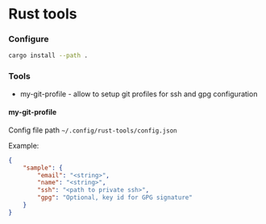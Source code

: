 # Rust tools

### Configure

```bash
cargo install --path .
```

### Tools
* my-git-profile - allow to setup git profiles for ssh and gpg configuration

#### my-git-profile
Config file path `~/.config/rust-tools/config.json`

Example:
```json
{
    "sample": {
        "email": "<string>",
        "name": "<string>",
        "ssh": "<path to private ssh>",
        "gpg": "Optional, key id for GPG signature"
    }
}
```
